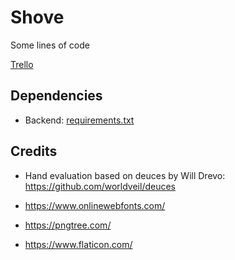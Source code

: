 # Shove

Some lines of code

[Trello](https://trello.com/b/n23X0GGq/shove)

## Dependencies

-   Backend: [requirements.txt](/requirements.txt)

## Credits

-   Hand evaluation based on deuces by Will Drevo: https://github.com/worldveil/deuces

-   https://www.onlinewebfonts.com/
-   https://pngtree.com/
-   https://www.flaticon.com/
